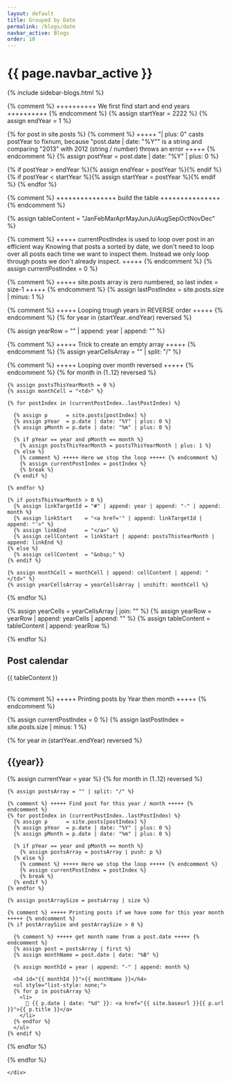 ```yaml
---
layout: default
title: Grouped by Date
permalink: /blogs/date
navbar_active: Blogs
order: 10
---
```


<div class="container-fluid">
  <div class="row">
    <h1 class="page-title pl-3">{{ page.navbar_active }}</h1>
  </div>
  <div class="row">
    <div class="col-sm-12 col-md-4 col-lg-3 col-xl-2">
      {% include sidebar-blogs.html %}
    </div>
    <div class="col-sm-12 col-md-8 col-lg-9 col-xl-10 blogs">

{% comment %} ++++++++++ We first find start and end years ++++++++++ {% endcomment %}
{% assign startYear = 2222 %}
{% assign endYear   = 1 %}

{% for post in site.posts %}
{% comment %} +++++
"| plus: 0" casts postYear to fixnum, because "post.date | date: "%Y"" is a string
and comparing "2013" with 2012 (string / number) throws an error
+++++ {% endcomment %}
{% assign postYear = post.date | date: "%Y" | plus: 0 %}

{% if postYear > endYear %}{% assign endYear = postYear %}{% endif %}
{% if postYear < startYear %}{% assign startYear = postYear %}{% endif %}
{% endfor %}

{% comment %} +++++++++++++++ build the table +++++++++++++++ {% endcomment %}

{% assign tableContent = "<tr><th></th><th>Jan</th><th>Feb</th><th>Mar</th><th>Apr</th><th>May</th><th>Jun</th><th>Jul</th><th>Aug</th><th>Sep</th><th>Oct</th><th>Nov</th><th>Dec</th></tr>" %}

{% comment %} +++++
currentPostIndex is used to loop over post in an efficient way
Knowing that posts a sorted by date, we don't need to loop over
all posts each time we want to inspect them.
Instead we only loop through posts we don't already inspect.
+++++ {% endcomment %}
{% assign currentPostIndex = 0 %}

{% comment %} +++++ site.posts array is zero numbered, so last index = size-1 +++++ {% endcomment %}
{% assign lastPostIndex = site.posts.size | minus: 1 %}

{% comment %} +++++ Looping trough years in REVERSE order +++++ {% endcomment %}
{% for year in (startYear..endYear) reversed %}

{% assign yearRow = "<tr><th>" | append: year | append: "</th>" %}

{% comment %} +++++ Trick to create an empty array +++++ {% endcomment %}
{% assign yearCellsArray = "" | split: "/" %}

{% comment %} +++++ Looping over month reversed +++++ {% endcomment %}
{% for month in (1..12) reversed %}

    {% assign postsThisYearMonth = 0 %}
    {% assign monthCell = "<td>" %}

    {% for postIndex in (currentPostIndex..lastPostIndex) %}

      {% assign p      = site.posts[postIndex] %}
      {% assign pYear  = p.date | date: "%Y" | plus: 0 %}
      {% assign pMonth = p.date | date: "%m" | plus: 0 %}

      {% if pYear == year and pMonth == month %}
        {% assign postsThisYearMonth = postsThisYearMonth | plus: 1 %}
      {% else %}
        {% comment %} +++++ Here we stop the loop +++++ {% endcomment %}
        {% assign currentPostIndex = postIndex %}
        {% break %}
      {% endif %}

    {% endfor %}

    {% if postsThisYearMonth > 0 %}
      {% assign linkTargetId = "#" | append: year | append: "-" | append: month %}
      {% assign linkStart    = "<a href='" | append: linkTargetId | append: "'>" %}
      {% assign linkEnd      = "</a>" %}
      {% assign cellContent  = linkStart | append: postsThisYearMonth | append: linkEnd %}
    {% else %}
      {% assign cellContent  = "&nbsp;" %}
    {% endif %}

    {% assign monthCell = monthCell | append: cellContent | append: "</td>" %}
    {% assign yearCellsArray = yearCellsArray | unshift: monthCell %}

{% endfor %}

{% assign yearCells = yearCellsArray | join: "" %}
{% assign yearRow = yearRow | append: yearCells | append: "</tr>" %}
{% assign tableContent = tableContent | append: yearRow %}

{% endfor %}

<h2>Post calendar</h2>
<table class="table table-striped blogcalendar">
  <tbody>
    {{ tableContent }}
  </tbody>
</table>

{% comment %} +++++ Printing posts by Year then month +++++ {% endcomment %}

{% assign currentPostIndex = 0 %}
{% assign lastPostIndex = site.posts.size | minus: 1 %}

{% for year in (startYear..endYear) reversed %}

  <h2>{{year}}</h2>
  {% assign currentYear = year %}
  {% for month in (1..12) reversed %}

    {% assign postsArray = "" | split: "/" %}

    {% comment %} +++++ Find post for this year / month +++++ {% endcomment %}
    {% for postIndex in (currentPostIndex..lastPostIndex) %}
      {% assign p      = site.posts[postIndex] %}
      {% assign pYear  = p.date | date: "%Y" | plus: 0 %}
      {% assign pMonth = p.date | date: "%m" | plus: 0 %}

      {% if pYear == year and pMonth == month %}
        {% assign postsArray = postsArray | push: p %}
      {% else %}
        {% comment %} +++++ Here we stop the loop +++++ {% endcomment %}
        {% assign currentPostIndex = postIndex %}
        {% break %}
      {% endif %}
    {% endfor %}

    {% assign postArraySize = postsArray | size %}

    {% comment %} +++++ Printing posts if we have some for this year month +++++ {% endcomment %}
    {% if postArraySize and postArraySize > 0 %}

      {% comment %} +++++ get month name from a post.date +++++ {% endcomment %}
      {% assign post = postsArray | first %}
      {% assign monthName = post.date | date: "%B" %}

      {% assign monthId = year | append: "-" | append: month %}

      <h4 id="{{ monthId }}">{{ monthName }}</h4>
      <ul style="list-style: none;">
      {% for p in postsArray %}
        <li>
          📅 {{ p.date | date: "%d" }}: <a href="{{ site.baseurl }}{{ p.url }}">{{ p.title }}</a>
        </li>
      {% endfor %}
      </ul>
    {% endif %}

{% endfor %}

{% endfor %}

    </div>

  </div>
</div>
